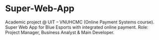 # Super-Web-App
Academic project @ UIT – VNUHCMC (Online Payment Systems course). Super Web App for Blue Esports with integrated online payment. Role: Project Manager, Business Analyst &amp; Main Developer.
